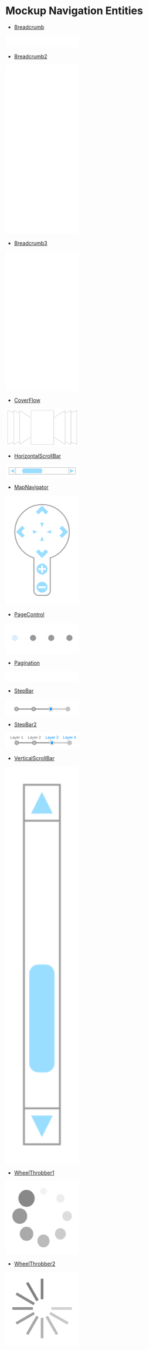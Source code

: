 # Mockup Navigation Entities


- [Breadcrumb](./breadcrumb.md)  
<img src="./breadcrumb.png" width="200"/>

- [Breadcrumb2](./breadcrumb-2.md)  
<img src="./breadcrumb-2.png" width="200"/>

- [Breadcrumb3](./breadcrumb-3.md)  
<img src="./breadcrumb-3.png" width="200"/>

- [CoverFlow](./cover-flow.md)  
<img src="./cover-flow.png" width="200"/>

- [HorizontalScrollBar](./horizontal-scroll-bar.md)  
<img src="./horizontal-scroll-bar.png" width="200"/>

- [MapNavigator](./map-navigator.md)  
<img src="./map-navigator.png" width="200"/>

- [PageControl](./page-control.md)  
<img src="./page-control.png" width="200"/>

- [Pagination](./pagination.md)  
<img src="./pagination.png" width="200"/>

- [StepBar](./step-bar.md)  
<img src="./step-bar.png" width="200"/>

- [StepBar2](./step-bar-2.md)  
<img src="./step-bar-2.png" width="200"/>

- [VerticalScrollBar](./vertical-scroll-bar.md)  
<img src="./vertical-scroll-bar.png" width="200"/>

- [WheelThrobber1](./wheel-throbber-1.md)  
<img src="./wheel-throbber-1.png" width="200"/>

- [WheelThrobber2](./wheel-throbber-2.md)  
<img src="./wheel-throbber-2.png" width="200"/>
